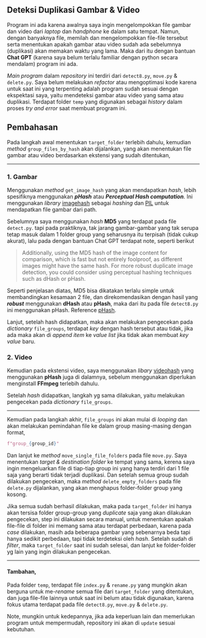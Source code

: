 Deteksi Duplikasi Gambar & Video
---

Program ini ada karena awalnya saya ingin mengelompokkan file gambar dan video dari *laptop* dan *handphone* ke dalam satu tempat. Namun, dengan banyaknya file, memilah dan mengelompokkan file-file tersebut serta menentukan apakah gambar atau video sudah ada sebelumnya (duplikasi) akan memakan waktu yang lama. Maka dari itu dengan bantuan **Chat GPT** (karena saya belum terlalu familiar dengan python secara mendalam) program ini ada.

*Main program* dalam *repository* ini terdiri dari `detect8.py`, `move.py` & `delete.py`. Saya belum melakukan *refactor* atau mengoptimasi kode karena untuk saat ini yang terpenting adalah program sudah sesuai dengan ekspektasi saya, yaitu mendeteksi gambar atau video yang sama atau duplikasi. Terdapat folder `temp` yang digunakan sebagai *history* dalam proses *try and error* saat membuat program ini.

## Pembahasan

Pada langkah awal menentukan `target_folder` terlebih dahulu, kemudian *method* `group_files_by_hash` akan dijalankan, yang akan menentukan file gambar atau video berdasarkan ekstensi yang sudah ditentukan,

***

### 1. Gambar

Menggunakan *method* `get_image_hash` yang akan mendapatkan *hash*, lebih spesifiknya menggunakan __*pHash*__ atau __*Perceptual Hash computation*__. Ini menggunakan *library* [imagehash](https://scikit-image.org/) sebagai *hashing* dan [PIL](https://pillow.readthedocs.io/en/stable/) untuk mendapatkan file gambar dari path.

Sebelumnya saya menggunakan *hash* __MD5__ yang terdapat pada file `detect.py`. tapi pada praktiknya, tak jarang gambar-gambar yang tak serupa tetap masuk dalam 1 folder group yang seharusnya itu terpisah (tidak cukup akurat), lalu pada dengan bantuan Chat GPT terdapat note, seperti berikut

>Additionally, using the MD5 hash of the image content for comparison, which is fast but not entirely foolproof, as different images might have the same hash. For more robust duplicate image detection, you could consider using perceptual hashing techniques such as dHash or pHash.

Seperti penjelasan diatas, MD5 bisa dikatakan terlalu simple untuk membandingkan kesamaan 2 file, dan direkomendasikan dengan hasil yang __*robust*__ menggunakan __dHash__ atau __pHash__, maka dari itu pada file `detect8.py` ini menggunakan pHash. Reference [pHash](https://www.hackerfactor.com/blog/index.php?/archives/432-Looks-Like-It.html).

Lanjut, setelah hash didapatkan, maka akan melakukan pengecekan pada *dictionary* `file_groups`, terdapat *key* dengan hash tersebut atau tidak, jika ada maka akan di *append item* ke *value list* jika tidak akan membuat *key value* baru.


### 2. Video

Kemudian pada ekstensi video, saya menggunakan *libary* [videohash](https://akamhy.github.io/videohash/) yang menggunakan __pHash__ juga di dalamnya, sebelum menggunakan diperlukan menginstall __FFmpeg__ terlebih dahulu.

Setelah *hash* didapatkan, langkah yg sama dilakukan, yaitu melakukan pengecekan pada *dictionary* `file_groups`.

***


Kemudian pada langkah akhir, `file_groups` ini akan mulai di *looping* dan akan melakukan pemindahan file ke dalam group masing-masing dengan format, 

```python
f"group_{group_id}"
```

Dan lanjut ke *method* `move_single_file_folders` pada file `move.py`. Saya menentukan *target & destination folder* ke tempat yang sama, kerena saya ingin mengeluarkan file di tiap-tiap group ini yang hanya terdiri dari 1 file saja yang berarti tidak terjadi duplikasi. Dan setelah semua group sudah dilakukan pengecekan, maka *method* `delete_empty_folders` pada file `delete.py` dijalankan, yang akan menghapus folder-folder group yang kosong.

Jika semua sudah berhasil dilakukan, maka pada `target_folder` ini hanya akan tersisa folder group-group yang *duplicate* saja yang akan dilakukan pengecekan, step ini dilakukan secara manual, untuk menentukan apakah file-file di folder ini memang sama atau terdapat perbedaan, karena pada *case* dilakukan, masih ada beberapa gambar yang sebenarnya beda tapi hanya sedikit perbedaan, tapi tidak terdeteksi oleh *hash*. Setelah sudah di *filter*, maka `target_folder` saat ini sudah selesai, dan lanjut ke folder-folder yg lain yang ingin dilakukan pengecekan.

***

#### Tambahan,

Pada folder `temp`, terdapat file `index.py` & `rename.py` yang mungkin akan berguna untuk me-*rename* semua file dari `target_folder` yang ditentukan, dan juga file-file lainnya untuk saat ini belum atau tidak digunakan, karena fokus utama terdapat pada file `detect8.py`, `move.py` & `delete.py`.

Note, mungkin untuk kedepannya, jika ada keperluan lain dan memerlukan program untuk mempermudah, repository ini akan di `update` sesuai kebutuhan.
